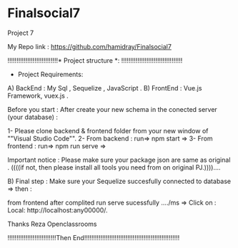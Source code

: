 # Finalsocial7
Project 7

My Repo link :
https://github.com/hamidray/Finalsocial7

!!!!!!!!!!!!!!!!!!!!!!!!!!!!* Project structure *: !!!!!!!!!!!!!!!!!!!!!!!!!!!!!!!!!!
     
- Project Requirements:

A) BackEnd  : My Sql , Sequelize , JavaScript .
B) FrontEnd : Vue.js Framework, vuex.js .
                          
Before you start :
After create your new schema in the conected server (your database) : 

1- Please clone backend & frontend folder from your new window of ""Visual Studio Code"".
2- From backend  : run=> npm start =>
3- From frontend : run=> npm run serve =>

Important notice : 
Please make sure your package json are same as original . 
((((if not, then please install all tools you need from on original PJ.))))....

B) Final step :
Make sure your Sequelize succesfully connected to database => then :

from frontend after complited run serve sucessfully ..../ms =>
Click on : Local:   http://localhost:any00000/.


Thanks Reza 
Openclassrooms 

!!!!!!!!!!!!!!!!!!!!!!!!!!!Then End!!!!!!!!!!!!!!!!!!!!!!!!!!!!!!!!!!!!!!!!!!!!!!!!!!!!! 
